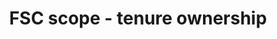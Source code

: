 ---
title: 'FSC scope - tenure ownership'
field: 'fsc.focus.tenureOwnership'
slug: 'fsc-resource-scope-tenure-ownership'
description: 'select from control list'
comment: 'Indicate the tenure ownership included in the coverage of the resource'
required: False
vocabulary: 'fsc-resource-scope-tenure-ownership.txt'
policy: 'Controlled value. Multi select from control list.'
---